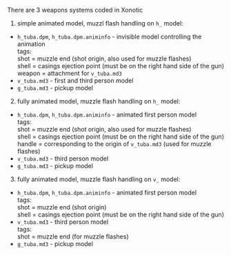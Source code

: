There are 3 weapons systems coded in Xonotic

1. simple animated model, muzzl flash handling on `h_` model:

  * `h_tuba.dpm`, `h_tuba.dpm.animinfo` - invisible model controlling the animation  
    tags:  
    shot = muzzle end (shot origin, also used for muzzle flashes)  
    shell = casings ejection point (must be on the right hand side of the gun)  
    weapon = attachment for `v_tuba.md3`  
  * `v_tuba.md3` - first and third person model  
  * `g_tuba.md3` - pickup model  

2. fully animated model, muzzle flash handling on `h_` model:

  * `h_tuba.dpm`, `h_tuba.dpm.animinfo` - animated first person model  
    tags:  
    shot = muzzle end (shot origin, also used for muzzle flashes)  
    shell = casings ejection point (must be on the right hand side of the gun)  
    handle = corresponding to the origin of `v_tuba.md3` (used for muzzle flashes)  
  * `v_tuba.md3` - third person model  
  * `g_tuba.md3` - pickup model  

3. fully animated model, muzzle flash handling on `v_` model:

  * `h_tuba.dpm`, `h_tuba.dpm.animinfo` - animated first person model  
    tags:  
    shot = muzzle end (shot origin)  
    shell = casings ejection point (must be on the right hand side of the gun)  
  * `v_tuba.md3` - third person model  
    tags:  
    shot = muzzle end (for muzzle flashes)  
  * `g_tuba.md3` - pickup model  
